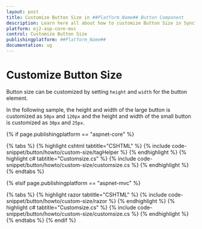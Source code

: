 ```yaml
---
layout: post
title: Customize Button Size in ##Platform_Name## Button Component
description: Learn here all about how to customize Button Size in Syncfusion ##Platform_Name## Button component of Syncfusion Essential JS 2 and more.
platform: ej2-asp-core-mvc
control: Customize Button Size
publishingplatform: ##Platform_Name##
documentation: ug
---
```



# Customize Button Size

Button size can be customized by setting `height` and `width` for the button element.

In the following sample, the height and width of the large button is customized as `50px` and `120px` and the height and width of the small button is customized as `30px` and `25px`.

{% if page.publishingplatform == "aspnet-core" %}

{% tabs %}
{% highlight cshtml tabtitle="CSHTML" %}
{% include code-snippet/button/howto/custom-size/tagHelper %}
{% endhighlight %}
{% highlight c# tabtitle="Customsize.cs" %}
{% include code-snippet/button/howto/custom-size/customsize.cs %}
{% endhighlight %}
{% endtabs %}

{% elsif page.publishingplatform == "aspnet-mvc" %}

{% tabs %}
{% highlight razor tabtitle="CSHTML" %}
{% include code-snippet/button/howto/custom-size/razor %}
{% endhighlight %}
{% highlight c# tabtitle="Customsize.cs" %}
{% include code-snippet/button/howto/custom-size/customsize.cs %}
{% endhighlight %}
{% endtabs %}
{% endif %}

